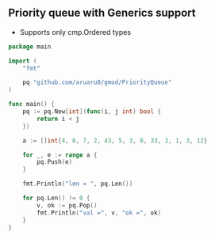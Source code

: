 ## Priority queue with Generics support

* Supports only cmp.Ordered types

```go
package main

import (
	"fmt"

	pq "github.com/aruaru0/gmod/PriorityQueue"
)

func main() {
	pq := pq.New[int](func(i, j int) bool {
		return i < j
	})

	a := []int{4, 6, 7, 2, 43, 5, 3, 8, 33, 2, 1, 3, 12}

	for _, e := range a {
		pq.Push(e)
	}

	fmt.Println("len = ", pq.Len())

	for pq.Len() != 0 {
		v, ok := pq.Pop()
		fmt.Println("val =", v, "ok =", ok)
	}
}

```